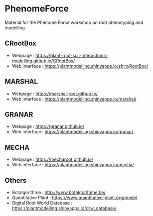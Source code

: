 # PhenomeForce
Material for the Phenome Force workshop on root phenotyping and modelling


## CRootBox

- Webpage : https://plant-root-soil-interactions-modelling.github.io/CRootBox/
- Web interface : https://plantmodelling.shinyapps.io/shinyRootBox/

## MARSHAL

- Webpage : https://marshal-root.github.io/
- Web interface : https://plantmodelling.shinyapps.io/marshal/

## GRANAR

- Webpage : https://granar.github.io/
- Web interface : https://plantmodelling.shinyapps.io/granar/

## MECHA

- Webpage : https://mecharoot.github.io/
- Web interface : https://plantmodelling.shinyapps.io/mecha/

## Others

- Botalgorithme : http://www.botalgorithme.be/
- Quantitative Plant : https://www.quantitative-plant.org/model
- Digital Root World Database : https://plantmodelling.shinyapps.io/drw_database/
